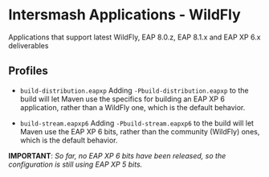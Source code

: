 # Intersmash Applications - WildFly

Applications that support latest WildFly, EAP 8.0.z, EAP 8.1.x and EAP XP 6.x deliverables 

## Profiles

- `build-distribution.eapxp`
Adding `-Pbuild-distribution.eapxp` to the build will let Maven use the specifics for building an EAP XP 6 application, 
 rather than a WildFly one, which is the default behavior.

- `build-stream.eapxp6`
Adding `-Pbuild-stream.eapxp6` to the build will let Maven use the EAP XP 6 bits, rather than the community (WildFly) 
 ones, which is the default behavior.

**IMPORTANT**:
_So far, no EAP XP 6 bits have been released, so the configuration is still using EAP XP 5 bits._
